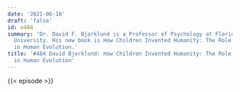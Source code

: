 ```yaml
---
date: '2021-06-18'
draft: 'false'
id: e484
summary: 'Dr. David F. Bjorklund is a Professor of Psychology at Florida Atlantic
  University. His new book is How Children Invented Humanity: The Role of Development
  in Human Evolution.'
title: '#484 David Bjorklund: How Children Invented Humanity: The Role of Development
  in Human Evolution'
---
```

{{< episode >}}
